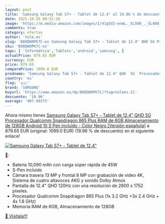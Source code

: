 ```yaml
---
layout: post
title: 'Samsung Galaxy Tab S7+ - Tablet de 12.4" al 19.96 % de descuento'
date: 2021-10-26 00:51:20
image: 'https://m.media-amazon.com/images/I/41gSUJ-enmL._SL500_._SL400_.jpg'
comments: true
category: ofertas
author: 'tole.es'
slug: 'B08DW9PK7C-es Samsung Galaxy Tab S7+ - Tablet de 12.4" QHD 5G Procesador...'
sku: 'B08DW9PK7C-es'
tags: [ 'Informática','Tablets','android','samsung', ]
actualPrice: 879.65 EUR
currency: EUR
price: 879.65
comparePrice: 1099.0 EUR
prodname: 'Samsung Galaxy Tab S7+ - Tablet de 12.4" QHD  5G  Procesador Qualcomm Snapdragon 865 Plus  RAM de 6GB  Almacenamiento de 128GB  Android 10  S Pen incluido  - Color Negro [Versión española]'
country: 'es'
flag: '🇪🇸'
brand: 'SAMSUNG'
buyurl: 'https://www.amazon.es/dp/B08DW9PK7C/?tag=tolees-21'
descuento: '19.96'
average: '907.99375'
---
```


Ahora mismo tienes [Samsung Galaxy Tab S7+ - Tablet de 12.4" QHD  5G  Procesador Qualcomm Snapdragon 865 Plus  RAM de 6GB  Almacenamiento de 128GB  Android 10  S Pen incluido  - Color Negro [Versión española]](https://www.amazon.es/dp/B08DW9PK7C/?tag=tolees-21) a 879.65 EUR (original: 1099.0 EUR) (19.96 %  de descuento) en el siguiente enlace!

[![Samsung Galaxy Tab S7+ - Tablet de 12.4"](https://m.media-amazon.com/images/I/41gSUJ-enmL._SL500_._SL400_.jpg)](https://www.amazon.es/dp/B08DW9PK7C/?tag=tolees-21)

🔎:

- Batería 10,090 mAh con carga súper rápida de 45W
- S-Pen incluido
- Cámara trasera 13 MP y frontal 8 MP con grabación de video 4K, Sistema de cuatro altavoces AKG y sonido Dolby Atmos
- Pantalla de 12.4" QHD 120Hz con una resolución de 2800 x 1752 píxeles.
- Procesador Qualcomm Snapdragon 865 Plus (1x 3.2 GHz +3x 2.4 GHz + 4x 1.8 GHz)
- Memoria RAM de 6GB, Almacenamiento de 128GB

[🛒 Visítala!!!](https://www.amazon.es/dp/B08DW9PK7C/?tag=tolees-21)
